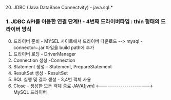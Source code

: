 20. JDBC (Java DataBase Connectvity) - java.sql.*

### 1. JDBC API를 이용한 연결 단계!! - 4번째 드라이버타입 : thin 형태의 드라이버 방식
0. 드라이버 준비 - MYSEL 사이트에서 드라이버 다운로드
	--> mysql - connector~.jar 파일을 build path에 추가
1. 드라이버 로딩 - DriverManager
2. Connection 생성 -Connection
3. Statement 생성 - Statement, PrepareStatement
4. ResultSet 생성 - ResultSet
5. SQL 실행 및 결과 생성 - 3,4번 객체 사용
6. Close - 생성한 모든 객체 종료
                JAVA[jvm] <----------------------> MySQL
                				  드라이버